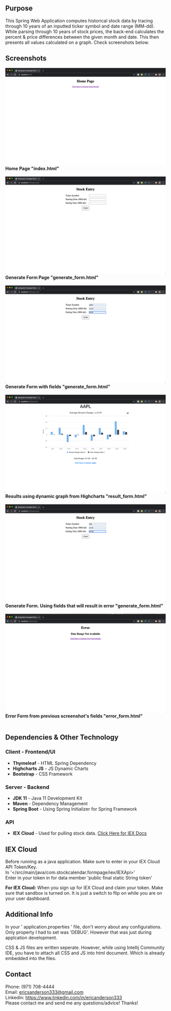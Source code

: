 ## Purpose
This Spring Web Application computes historical stock data
by tracing through 10 years of an inputted ticker symbol and 
date range (MM-dd). While parsing through 10 years of stock
prices, the back-end calculates the percent & price differences 
between the given month and date. This then presents all values 
calculated on a graph. Check screenshots below.

## Screenshots
![Home Page](/documents/screenshots/home-page.png) <br />
**Home Page "index.html"** <br />
<br />
![Generate Form](/documents/screenshots/generate-form.png) <br />
**Generate Form Page "generate_form.html"** <br />
<br />
![Generate Form AAPL](/documents/screenshots/generate-form-aapl.png) <br />
**Generate Form with fields "generate_form.html"** <br />
<br />
![Results Page AAPL](/documents/screenshots/results-page-aapl.png) <br />
**Results using dynamic graph from Highcharts "result_form.html"** <br />
<br />
![Generate Form NIO](/documents/screenshots/generate-form-nio.png) <br />
**Generate Form. Using fields that will result in error "generate_form.html"** <br />
<br />
![Error Page NIO](/documents/screenshots/error-page-nio.png) <br />
**Error Form from previous screenshot's fields "error_form.html"** <br />
<br />

## Dependencies & Other Technology
### Client - Frontend/UI
* **Thymeleaf** - HTML Spring Dependency
* **Highcharts JS** - JS Dynamic Charts
* **Bootstrap** - CSS Framework
### Server - Backend
* **JDK 11** - Java 11 Development Kit
* **Maven** - Dependency Management
* **Spring Boot** - Using Spring Initializer for Spring Framework
### API
* **IEX Cloud** - Used for pulling stock data. [Click Here for IEX Docs](https://iexcloud.io/docs/api/)

## IEX Cloud
Before running as a java application. Make sure to enter in your
IEX Cloud API Token/Key. <br />
In '</src/main/java/com.stockcalendar.formpage/iex/IEXApi>' <br />
Enter in your token in for data member 'public final static String token' <br />

**For IEX Cloud:** When you sign up for IEX Cloud and claim your
token. Make sure that sandbox is turned on. It is just a switch to flip
on while you are on your user dashboard. <br />

## Additional Info
In your ' application.properties ' file, don't worry about any configurations.
Only property I had to set was 'DEBUG'. However that was just during applcation
development. <br />

CSS & JS files are written seperate. However, while using Intellij Community IDE, 
you have to attach all CSS and JS into html document. Which is already embedded into 
the files. <br />

## Contact
Phone: (971) 708-4444<br />
Email: ericsanderson333@gmail.com<br />
Linkedin: https://www.linkedin.com/in/ericanderson333 <br />
Please contact me and send me any questions/advice! Thanks!




